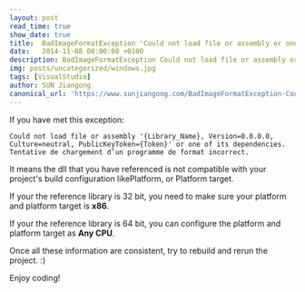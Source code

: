 ```yaml
---
layout: post
read_time: true
show_date: true
title:  BadImageFormatException 'Could not load file or assembly or one of its dependencies' in Visual Studio
date:   2014-11-08 08:00:00 +0100
description: BadImageFormatException Could not load file or assembly or one of its dependencies in Visual Studio
img: posts/uncategorized/windows.jpg
tags: [VisualStudio]
author: SUN Jiangong
canonical_url: 'https://www.sunjiangong.com/BadImageFormatException-Could-not-load-file-or-assembly-or-one-of-its-dependencies.html'
---
```


If you have met this exception:

```batch
Could not load file or assembly '{Library_Name}, Version=0.0.0.0, Culture=neutral, PublicKeyToken={Token}' or one of its dependencies. Tentative de chargement d’un programme de format incorrect. 
```

It means the dll that you have referenced is not compatible with your project's build configuration likePlatform, or Platform target. 

<!--more-->

If your the reference library is 32 bit, you need to make sure your platform and platform target is **x86**.


If your the reference library is 64 bit, you can configure the platform and platform target as **Any CPU**.

Once all these information are consistent, try to rebuild and rerun the project. :)



Enjoy coding!





